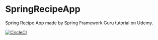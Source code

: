 # SpringRecipeApp
Spring Recipe App made by Spring Framework Guru tutorial on Udemy.

[![CircleCI](https://circleci.com/gh/KarloFab/SpringRecipeApp/tree/master.svg?style=svg)](https://circleci.com/gh/KarloFab/SpringRecipeApp/tree/master)
